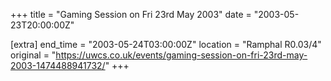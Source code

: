+++
title = "Gaming Session on Fri 23rd May 2003"
date = "2003-05-23T20:00:00Z"

[extra]
end_time = "2003-05-24T03:00:00Z"
location = "Ramphal R0.03/4"
original = "https://uwcs.co.uk/events/gaming-session-on-fri-23rd-may-2003-1474488941732/"
+++



